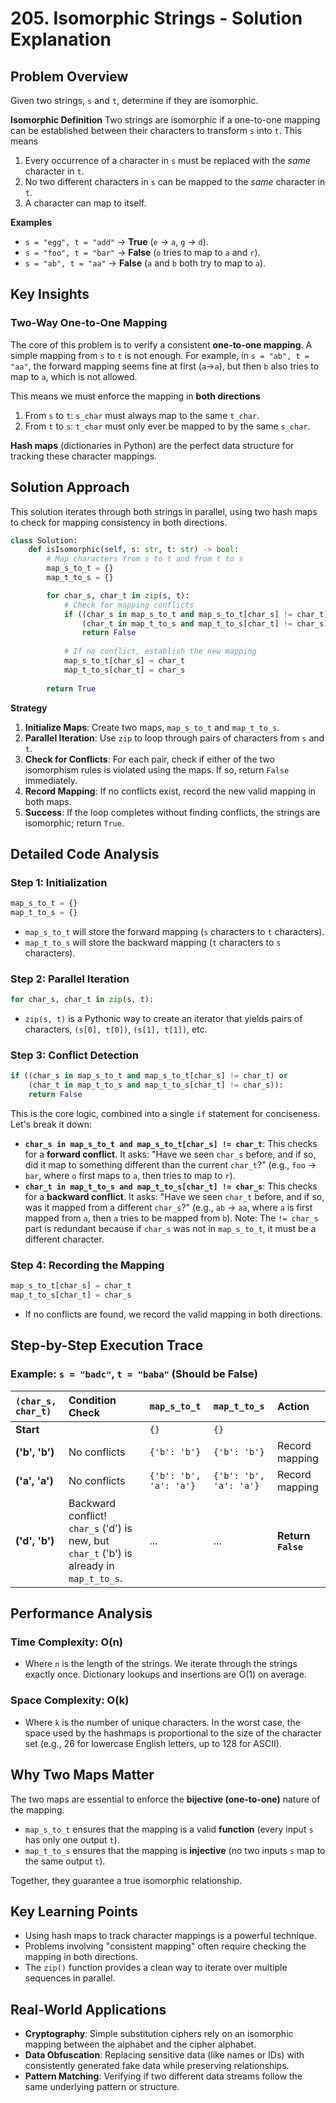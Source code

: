 # 205\. Isomorphic Strings - Solution Explanation

## Problem Overview

Given two strings, `s` and `t`, determine if they are isomorphic.

**Isomorphic Definition**
Two strings are isomorphic if a one-to-one mapping can be established between their characters to transform `s` into `t`. This means

1.  Every occurrence of a character in `s` must be replaced with the *same* character in `t`.
2.  No two different characters in `s` can be mapped to the *same* character in `t`.
3.  A character can map to itself.

**Examples**

  - `s = "egg", t = "add"` -\> **True** (`e` -\> `a`, `g` -\> `d`).
  - `s = "foo", t = "bar"` -\> **False** (`o` tries to map to `a` and `r`).
  - `s = "ab", t = "aa"` -\> **False** (`a` and `b` both try to map to `a`).

## Key Insights

### Two-Way One-to-One Mapping

The core of this problem is to verify a consistent **one-to-one mapping**. A simple mapping from `s` to `t` is not enough. For example, in `s = "ab", t = "aa"`, the forward mapping seems fine at first (`a`-\>`a`), but then `b` also tries to map to `a`, which is not allowed.

This means we must enforce the mapping in **both directions**

1.  From `s` to `t`: `s_char` must always map to the same `t_char`.
2.  From `t` to `s`: `t_char` must only ever be mapped to by the same `s_char`.

**Hash maps** (dictionaries in Python) are the perfect data structure for tracking these character mappings.

## Solution Approach

This solution iterates through both strings in parallel, using two hash maps to check for mapping consistency in both directions.

```python
class Solution:
    def isIsomorphic(self, s: str, t: str) -> bool:
        # Map characters from s to t and from t to s
        map_s_to_t = {}
        map_t_to_s = {}

        for char_s, char_t in zip(s, t):
            # Check for mapping conflicts
            if ((char_s in map_s_to_t and map_s_to_t[char_s] != char_t) or
                (char_t in map_t_to_s and map_t_to_s[char_t] != char_s)):
                return False
            
            # If no conflict, establish the new mapping
            map_s_to_t[char_s] = char_t
            map_t_to_s[char_t] = char_s
            
        return True
```

**Strategy**

1.  **Initialize Maps**: Create two maps, `map_s_to_t` and `map_t_to_s`.
2.  **Parallel Iteration**: Use `zip` to loop through pairs of characters from `s` and `t`.
3.  **Check for Conflicts**: For each pair, check if either of the two isomorphism rules is violated using the maps. If so, return `False` immediately.
4.  **Record Mapping**: If no conflicts exist, record the new valid mapping in both maps.
5.  **Success**: If the loop completes without finding conflicts, the strings are isomorphic; return `True`.

## Detailed Code Analysis

### Step 1: Initialization

```python
map_s_to_t = {}
map_t_to_s = {}
```

  - `map_s_to_t` will store the forward mapping (`s` characters to `t` characters).
  - `map_t_to_s` will store the backward mapping (`t` characters to `s` characters).

### Step 2: Parallel Iteration

```python
for char_s, char_t in zip(s, t):
```

  - `zip(s, t)` is a Pythonic way to create an iterator that yields pairs of characters, `(s[0], t[0])`, `(s[1], t[1])`, etc.

### Step 3: Conflict Detection

```python
if ((char_s in map_s_to_t and map_s_to_t[char_s] != char_t) or
    (char_t in map_t_to_s and map_t_to_s[char_t] != char_s)):
    return False
```

This is the core logic, combined into a single `if` statement for conciseness. Let's break it down:

  - **`char_s in map_s_to_t and map_s_to_t[char_s] != char_t`**: This checks for a **forward conflict**. It asks: "Have we seen `char_s` before, and if so, did it map to something different than the current `char_t`?" (e.g., `foo` -\> `bar`, where `o` first maps to `a`, then tries to map to `r`).
  - **`char_t in map_t_to_s and map_t_to_s[char_t] != char_s`**: This checks for a **backward conflict**. It asks: "Have we seen `char_t` before, and if so, was it mapped from a different `char_s`?" (e.g., `ab` -\> `aa`, where `a` is first mapped from `a`, then `a` tries to be mapped from `b`). Note: The `!= char_s` part is redundant because if `char_s` was not in `map_s_to_t`, it must be a different character.

### Step 4: Recording the Mapping

```python
map_s_to_t[char_s] = char_t
map_t_to_s[char_t] = char_s
```

  - If no conflicts are found, we record the valid mapping in both directions.

## Step-by-Step Execution Trace

### Example: `s = "badc"`, `t = "baba"` (Should be False)

| `(char_s, char_t)` | Condition Check | `map_s_to_t` | `map_t_to_s` | Action |
| :--- | :--- | :--- | :--- | :--- |
| **Start** | | `{}` | `{}` | |
| **('b', 'b')** | No conflicts | `{'b': 'b'}` | `{'b': 'b'}` | Record mapping |
| **('a', 'a')** | No conflicts | `{'b': 'b', 'a': 'a'}` | `{'b': 'b', 'a': 'a'}` | Record mapping |
| **('d', 'b')** | Backward conflict\! `char_s` ('d') is new, but `char_t` ('b') is already in `map_t_to_s`. | ... | ... | **Return `False`** |

## Performance Analysis

### Time Complexity: O(n)

  - Where `n` is the length of the strings. We iterate through the strings exactly once. Dictionary lookups and insertions are O(1) on average.

### Space Complexity: O(k)

  - Where `k` is the number of unique characters. In the worst case, the space used by the hashmaps is proportional to the size of the character set (e.g., 26 for lowercase English letters, up to 128 for ASCII).

## Why Two Maps Matter

The two maps are essential to enforce the **bijective (one-to-one)** nature of the mapping.

  - `map_s_to_t` ensures that the mapping is a valid **function** (every input `s` has only one output `t`).
  - `map_t_to_s` ensures that the mapping is **injective** (no two inputs `s` map to the same output `t`).

Together, they guarantee a true isomorphic relationship.

## Key Learning Points

  - Using hash maps to track character mappings is a powerful technique.
  - Problems involving "consistent mapping" often require checking the mapping in both directions.
  - The `zip()` function provides a clean way to iterate over multiple sequences in parallel.

## Real-World Applications

  - **Cryptography**: Simple substitution ciphers rely on an isomorphic mapping between the alphabet and the cipher alphabet.
  - **Data Obfuscation**: Replacing sensitive data (like names or IDs) with consistently generated fake data while preserving relationships.
  - **Pattern Matching**: Verifying if two different data streams follow the same underlying pattern or structure.